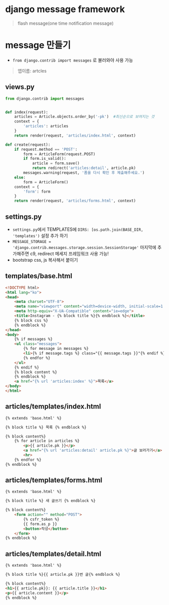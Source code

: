 # django message framework

> flash message(one time notification message)



# message 만들기

- `from django.contrib import messages` 로 불러와야 사용 가능

> 앱이름: artcles

## views.py

```python
from django.contrib import messages


def index(request):
    articles = Article.objects.order_by('-pk')	#최신순으로 보여지는 것
    context = {
        'articles': articles
    }
    return render(request, 'articles/index.html', context)

def create(request):
    if request.method == 'POST':
        form = ArticleForm(request.POST)
        if form.is_valid():
            article = form.save()
            return redirect('articles:detail', article.pk)
        messages.warning(request, '폼을 다시 확인 후 제출해주세요.')
    else:
        form = ArticleForm()
    context = {
        'form': form
    }
    return render(request, 'articles/forms.html', context)

```

## settings.py

- `settings.py`에서 TEMPLATES에 `DIRS: [os.path.join(BASE_DIR, 'templates')` 설정 추가 하기
- `MESSAGE_STORAGE = 'django.contrib.messages.storage.session.SessionStorage'` 마지막에 추가해주면 c9, redirect 메세지 프레임워크 사용 가능!
- bootstrap css, js 복사해서 붙이기

## templates/base.html

```html
<!DOCTYPE html>
<html lang="ko">
<head>
    <meta charset="UTF-8">
    <meta name="viewport" content="width=device-width, initial-scale=1.0">
    <meta http-equiv="X-UA-Compatible" content="ie=edge">
    <title>Instagram - {% block title %}{% endblock %}</title>
    {% block css %}
    {% endblock %}
</head>
<body>
    {% if messages %}
    <ul class="messages">
        {% for message in messages %}
        <li>{% if message.tags %} class="{{ message.tags }}"{% endif %}>{{ message }}</li>
        {% endfor %}
    </ul>
    {% endif %}
    {% block content %}
    {% endblock %}
    <a href="{% url 'articles:index' %}">목록</a>
</body>
</html>
```

## articles/templates/index.html

```html
{% extends 'base.html' %}

{% block title %} 목록 {% endblock %}

{% block content%}
    {% for article in articles %}
        <p>{{ article.pk }}</p>
		<a href="{% url 'articles:detail' article.pk %}">글 보러가기</a>
		<hr>
    {% endfor %}
{% endblock %}
```

## articles/templates/forms.html

```html
{% extends 'base.html' %}

{% block title %} 새 글쓰기 {% endblock %}

{% block content%}
    <form action="" method="POST">
        {% csfr_token %}
        {{ form.as_p }}
        <button>작성</button>
	</form>
{% endblock %}
```

## articles/templates/detail.html

```html
{% extends 'base.html' %}

{% block title %}{{ article.pk }}번 글{% endblock %}

{% block content%}
<h1>{{ article.pk}}: {{ article.title }}</h1>
<p>{{ article.content }}</p>
{% endblock %}
```

